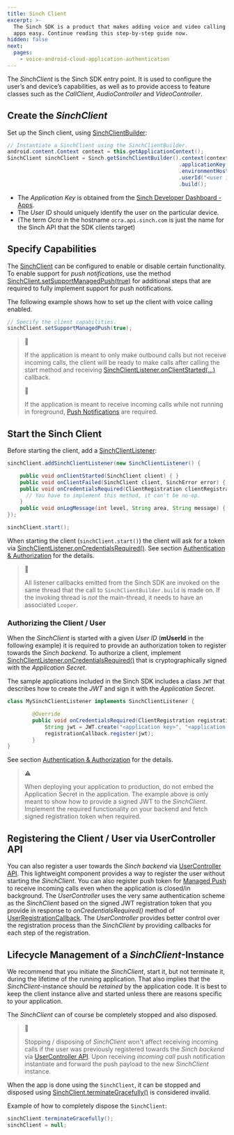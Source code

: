 ```yaml
---
title: Sinch Client
excerpt: >-
  The Sinch SDK is a product that makes adding voice and video calling to mobile
  apps easy. Continue reading this step-by-step guide now.
hidden: false
next:
  pages:
    - voice-android-cloud-application-authentication
---
```


The _SinchClient_ is the Sinch SDK entry point. It is used to configure the user’s and device’s capabilities, as well as to provide access to feature classes such as the _CallClient_, _AudioController_ and _VideoController_.

## Create the _SinchClient_

Set up the Sinch client, using [SinchClientBuilder](https://sinch.github.io/docs/voice/voice-for-android-cloud/reference/com/sinch/android/rtc/SinchClientBuilder.html):

```java
// Instantiate a SinchClient using the SinchClientBuilder.
android.content.Context context = this.getApplicationContext();
SinchClient sinchClient = Sinch.getSinchClientBuilder().context(context)
                                                       .applicationKey("<application key>")
                                                       .environmentHost("ocra.api.sinch.com")
                                                       .userId("<user id>")
                                                       .build();
```

* The _Application Key_ is obtained from the [Sinch Developer Dashboard - Apps](https://portal.sinch.com/#/apps).
* The _User ID_ should uniquely identify the user on the particular device.
* (The term _Ocra_ in the hostname `ocra.api.sinch.com` is just the name for the Sinch API that the SDK clients target)

## Specify Capabilities

The [SinchClient](reference\com\sinch\android\rtc\SinchClient.html) can be configured to enable or disable certain functionality. To enable support for _push notifications_, use the method [SinchClient.setSupportManagedPush(true)](reference/com/sinch/android/rtc/SinchClient.html) for additional steps that are required to fully implement support for push notifications.

The following example shows how to set up the client with voice calling enabled.

```java
// Specify the client capabilities.
sinchClient.setSupportManagedPush(true);
```

> 📘
>
> If the application is meant to only make outbound calls but not receive incoming calls, the client will be ready to make calls after calling the start method and receiving [SinchClientListener.onClientStarted(...)](reference/com/sinch/android/rtc/SinchClientListener.html) callback.
>
> 📘
>
> If the application is meant to receive incoming calls while not running in foreground, [Push Notifications](doc:voice-android-cloud-push-notifications) are required.

## Start the Sinch Client

Before starting the client, add a [SinchClientListener](reference\com\sinch\android\rtc\SinchClientListener.html):

```java
sinchClient.addSinchClientListener(new SinchClientListener() {

    public void onClientStarted(SinchClient client) { }
    public void onClientFailed(SinchClient client, SinchError error) { }
    public void onCredentialsRequired(ClientRegistration clientRegistration) {
      // You have to implement this method, it can't be no-op. 
    }
    public void onLogMessage(int level, String area, String message) { }
});

sinchClient.start();
```

When starting the client (`sinchClient.start()`) the client will ask for a token via [SinchClientListener.onCredentialsRequired()](reference\com\sinch\android\rtc\SinchClientListener.html).
See section [Authentication & Authorization](doc:voice-android-cloud-application-authentication) for the details.

> 📘
>
> All listener callbacks emitted from the Sinch SDK are invoked on the same thread that the call to `SinchClientBuilder.build` is made on. If the invoking thread is _not_ the main-thread, it needs to have an associated `Looper`.

### Authorizing the Client / User

When the _SinchClient_ is started with a given _User ID_ (__mUserId__ in the following example) it is required to provide an authorization token to register towards the _Sinch backend_. To authorize a client, implement [SinchClientListener.onCredentialsRequired()](reference/com/sinch/android/rtc/SinchClientListener.html) that is cryptographically signed with the _Application Secret_.

The sample applications included in the Sinch SDK includes a class `JWT` that describes how to create the _JWT_ and sign it with the _Application Secret_.

```java
class MySinchClientListener implements SinchClientListener {

        @Override
        public void onCredentialsRequired(ClientRegistration registrationCallback) {
            String jwt = JWT.create("<application key>", "<application secret>", mUserId);
            registrationCallback.register(jwt);
        }
}
```

See section [Authentication & Authorization](doc:voice-android-cloud-application-authentication) for the details.

> ⚠
>
> When deploying your application to production, do not embed the Application Secret in the application. The example above is only meant to show how to provide a signed JWT to the _SinchClient_. Implement the required functionality on your backend and fetch signed registration token when required.

## Registering the Client / User via UserController API

You can also register a user towards the _Sinch backend_ via [UserController API](doc:voice-android-cloud-user-controller). This lightweight component provides a way to register the user without starting the _SinchClient_. You can also register push token for [Managed Push](doc:voice-android-cloud-push-notifications) to receive incoming calls even when the application is closed/in background. The _UserController_ uses the very same authentication scheme as the _SinchClient_ based on the signed JWT registration token that you provide in response to _onCredentialsRequired()_ method of [UserRegistrationCallback](reference\com\sinch\android\rtc\UserRegistrationCallback.html). The _UserController_ provides better control over the registration process than the _SinchClient_ by providing callbacks for each step of the registration.

## Lifecycle Management of a _SinchClient_-Instance

We recommend that you initiate the _SinchClient_, start it, but not terminate it, during the lifetime of the running application. That also implies that the _SinchClient_-instance should be _retained_ by the application code. It is best to keep the client instance alive and started unless there are reasons specific to your application.

The _SinchClient_ can of course be completely stopped and also disposed.

> 📘
>
> Stopping / disposing of _SinchClient_ won't affect receiving incoming calls if the user was previously registered towards the _Sinch backend_ via [UserController API](doc:voice-android-cloud-user-controller). Upon receiving _incoming call_ push notification instantiate and forward the push payload to the new _SinchClient_ instance.

When the app is done using the `SinchClient`, it can be stopped and disposed using [SinchClient.terminateGracefully()](reference/com/sinch/android/rtc/SinchClient.html) is considered invalid.

Example of how to completely dispose the `SinchClient`:

```java
sinchClient.terminateGracefully();
sinchClient = null;
```
